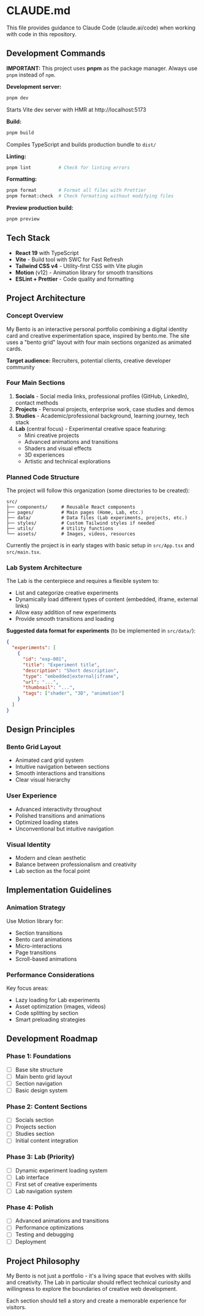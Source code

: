 # CLAUDE.md

This file provides guidance to Claude Code (claude.ai/code) when working with code in this repository.

## Development Commands

**IMPORTANT:** This project uses **pnpm** as the package manager. Always use `pnpm` instead of `npm`.

**Development server:**
```bash
pnpm dev
```
Starts Vite dev server with HMR at http://localhost:5173

**Build:**
```bash
pnpm build
```
Compiles TypeScript and builds production bundle to `dist/`

**Linting:**
```bash
pnpm lint          # Check for linting errors
```

**Formatting:**
```bash
pnpm format        # Format all files with Prettier
pnpm format:check  # Check formatting without modifying files
```

**Preview production build:**
```bash
pnpm preview
```

## Tech Stack

- **React 19** with TypeScript
- **Vite** - Build tool with SWC for Fast Refresh
- **Tailwind CSS v4** - Utility-first CSS with Vite plugin
- **Motion** (v12) - Animation library for smooth transitions
- **ESLint + Prettier** - Code quality and formatting

## Project Architecture

### Concept Overview

My Bento is an interactive personal portfolio combining a digital identity card and creative experimentation space, inspired by bento.me. The site uses a "bento grid" layout with four main sections organized as animated cards.

**Target audience:** Recruiters, potential clients, creative developer community

### Four Main Sections

1. **Socials** - Social media links, professional profiles (GitHub, LinkedIn), contact methods
2. **Projects** - Personal projects, enterprise work, case studies and demos
3. **Studies** - Academic/professional background, learning journey, tech stack
4. **Lab** (central focus) - Experimental creative space featuring:
   - Mini creative projects
   - Advanced animations and transitions
   - Shaders and visual effects
   - 3D experiences
   - Artistic and technical explorations

### Planned Code Structure

The project will follow this organization (some directories to be created):

```
src/
├── components/     # Reusable React components
├── pages/          # Main pages (Home, Lab, etc.)
├── data/           # Data files (Lab experiments, projects, etc.)
├── styles/         # Custom Tailwind styles if needed
├── utils/          # Utility functions
└── assets/         # Images, videos, resources
```

Currently the project is in early stages with basic setup in `src/App.tsx` and `src/main.tsx`.

### Lab System Architecture

The Lab is the centerpiece and requires a flexible system to:
- List and categorize creative experiments
- Dynamically load different types of content (embedded, iframe, external links)
- Allow easy addition of new experiments
- Provide smooth transitions and loading

**Suggested data format for experiments** (to be implemented in `src/data/`):
```json
{
  "experiments": [
    {
      "id": "exp-001",
      "title": "Experiment title",
      "description": "Short description",
      "type": "embedded|external|iframe",
      "url": "...",
      "thumbnail": "...",
      "tags": ["shader", "3D", "animation"]
    }
  ]
}
```

## Design Principles

### Bento Grid Layout
- Animated card grid system
- Intuitive navigation between sections
- Smooth interactions and transitions
- Clear visual hierarchy

### User Experience
- Advanced interactivity throughout
- Polished transitions and animations
- Optimized loading states
- Unconventional but intuitive navigation

### Visual Identity
- Modern and clean aesthetic
- Balance between professionalism and creativity
- Lab section as the focal point

## Implementation Guidelines

### Animation Strategy

Use Motion library for:
- Section transitions
- Bento card animations
- Micro-interactions
- Page transitions
- Scroll-based animations

### Performance Considerations

Key focus areas:
- Lazy loading for Lab experiments
- Asset optimization (images, videos)
- Code splitting by section
- Smart preloading strategies

## Development Roadmap

### Phase 1: Foundations
- [ ] Base site structure
- [ ] Main bento grid layout
- [ ] Section navigation
- [ ] Basic design system

### Phase 2: Content Sections
- [ ] Socials section
- [ ] Projects section
- [ ] Studies section
- [ ] Initial content integration

### Phase 3: Lab (Priority)
- [ ] Dynamic experiment loading system
- [ ] Lab interface
- [ ] First set of creative experiments
- [ ] Lab navigation system

### Phase 4: Polish
- [ ] Advanced animations and transitions
- [ ] Performance optimizations
- [ ] Testing and debugging
- [ ] Deployment

## Project Philosophy

My Bento is not just a portfolio - it's a living space that evolves with skills and creativity. The Lab in particular should reflect technical curiosity and willingness to explore the boundaries of creative web development.

Each section should tell a story and create a memorable experience for visitors.
